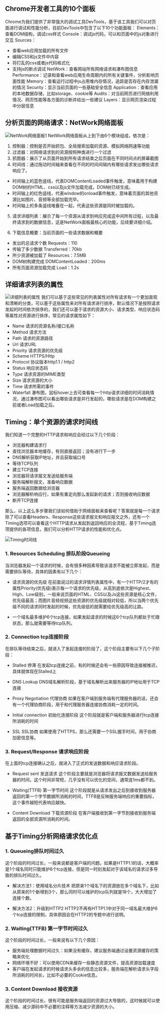 ## Chrome开发者工具的10个面板
Chrome为我们提供了非常强大的调试工具DevTools，基于该工具我们可以对页面进行调试和性能分析，目前DevTools中包含了以下10个功能面板：
Elements：查看DOM结构，调试css样式
Console：调试js代码，可以和页面中的js对象进行交互
Sources：
+ 查看web应用加载的所有文件
+ 编辑CSS和js文件中内容
+ 将打乱的css或者js代码格式化
+ 支持js的断点调试
NetWork：查看网站所有网络请求和瀑布图信息
Performance：记录和查看web应用生命周期内的所有关键事件，分析影响页面性能
Memory：查看运行过程中js占用堆内存情况，追踪是否存在内存泄漏的情况
Security：显示当前页面的一些基础安全信息
Application：查看应用的本地数据存储，比如storage、cookie等
Audits：对当前网页进行网络利用情况、网页性能等各方面的诊断并给出一些建议
Layers：显示网页渲染过程中分层信息


## 分析页面的网络请求：NetWork网络面板
![NetWork网络面板1](Chrome开发工具之NetWork面板_files/1.jpg)
NetWork网络面板从上到下由6个模块组成，依次是：
1. 控制器：控制是否开始抓包、全局搜索加载的资源、模拟网络网速等功能
2. 过滤器：对网络请求到的资源按照种类进行一个过滤
3. 抓图器：展示了从页面开始到所有请求结束之后页面在不同时间点的屏幕截图
4. 时间线：通过拖动时间轴来查看在不同的时间间隔内有哪些请求发出哪些请求响应了。
+ 时间轴上的蓝色竖线，代表DOMContentLoaded事件触发，意味着用于构建DOM树的HTML、css以及js文件加载完成，DOM树已经生成。
+ 时间轴上的红色竖线，代表window的onload事件触发，意味着页面的其他资源比如图片、音频等全部加载完毕。
+ 时间轴上的多条竖线堆叠在一起，代表这些资源是同时被加载的。

5. 请求详细列表：展示了每一个资源从请求到响应完成这中间所有过程，以及最终请求到的数据信息，这是NetWork面板最核心的功能，后续要详细介绍。

6. 下载信息概要：当前页面的一些请求数据和概要
+ 发出的总请求个数 Requests：110
+ 传输了多少数据 Transferred：70kb
+ 所少资源被加载了 Resources：7.5MB
+ DOM树构建完成 DOMContentLoaded：200ms
+ 所有页面资源加载完成 Load：1.2s

## 详细请求列表的属性
![详细列表的属性](Chrome开发工具之NetWork面板_files/2.jpg)
我们可以基于这些常见的列表属性对所有请求有一个更加直观和清晰的分类，可以基于这些属性来对所有请求进行排序，默认情况下是按照请求发起的时间依次排序的，我们还可以基于请求的资源大小、请求类型、响应状态码等属性对资源进行排序，常见的请求属性如下：
+ Name 请求的资源名称/接口名称
+ Method 请求方法
+ Path 请求的资源路径
+ Url 请求URL
+ Priority 请求资源的优先级
+ Scheme HTTPS/Http
+ Protocol 协议版本http1.1 / http2
+ Status 响应状态码
+ Type 请求资源的MIME类型
+ Size 请求资源的大小
+ Time 请求所需的事件
+ Waterfall 瀑布图，鼠标hover上去可查看每一个http请求详细的时间消耗情况，通过瀑布图可以看出哪些请求是并行发起的，哪些请求是在DOM构建之前或者Load加载之后。

## Timing：单个资源的请求时间线
我们知道一个完整的HTTP请求和响应会经过以下几个阶段：
+ 浏览器构建请求行
+ 查找浏览器本地缓存，有则直接返回；没有进行下一步
+ DNS解析获取IP地址，并且获取端口号
+ 等待TCP队列
+ 建立TCP连接
+ 浏览器将请求报文发送给服务端
+ 服务端解析报文，准备响应数据
+ 服务端返回数据给浏览器
+ 浏览器解析响应行，如果有重定向那么发起新的请求；否则接收响应数据
+ 断开TCP连接

那么，以上这么多步骤我们该如何借助于网络面板来查看呢？答案就是每一个请求除了可以查看Headers、Response这些请求报文和响应报文之外，还有一个Timing选项可以查看这个HTTP请求从发起到返回响应的全流程，基于Timing选项提供的各项信息，我们可以分析HTTP请求的性能和优化点。

![Timing时间线](Chrome开发工具之NetWork面板_files/3.jpg)

### 1. Resources Scheduling 排队阶段Queueing
当浏览器发起一个请求的时候，会有很多种因素导致该请求不能被立即发起，而是需要排队等待，具体的因素有以下几个：

+ 请求资源的优先级
在前面说过的请求详情列表属性中，有一个HTTP/2才有的属性Priority(优先级)表示每一个请求的优先级，从高到底依次是Highest、High、Low级别，一般来说页面的HTML、CSS以及Js这些资源是核心文件，优先级最高；而图片音频视频这些资源的优先级就相对较低，所以当两个优先级不同的请求同时发起的时候，优先级低的就需要给优先级高的让路。

+ 一个域名最多维护6个tcp连接，如果发起请求的时候这6个tcp队列都处于忙碌状态，那么就需要等待tcp队列。

### 2. Connection tcp连接阶段
在排队等待结束之后，就进入了发起连接的阶段了，这个阶段主要有以下几个子阶段：

+ Stalled 停滞
在发起tcp连接之前，有的时候还会有一些原因导致连接被推迟，具体就体现在Stalled上

+ DNS Lookup
DNS域名解析阶段，基于域名解析出来服务器的IP地址用于TCP连接

+ Proxy Negotiation 代理协商
如果在客户端到服务端有代理服务器的话，还会有一个代理协商阶段，用于和代理服务器连接协商消耗一定的时间。

+ Initial connection 初始化连接阶段
这个阶段就是客户端和服务器进行tcp连接所消耗的时间

+ SSL SSL协商
如果使用了HTTPS，那么还需要一个SSL握手时间，用于协商加密信息等。

### 3. Request/Response 请求响应阶段
在上面的tcp连接确认之后，就进入了正式的发送数据和响应请求阶段。

+ Request sent 发送请求
这个阶段主要就是浏览器将请求报文数据发送给服务器的时间，这个时间非常短，几乎没有可以优化的空间，通常连1ms都不到。

+ Waiting(TTFB) 第一字节时间
这个阶段就是从请求发出之后到接收到服务器返回的第一个字节数据所消耗的时间，TTFB是反映服务端响应的重要指标，这个事件越短代表响应越快。

+ Content Download 下载资源阶段
在客户端接收到第一字节到接收到服务端返回的全部资源所消耗的时间。

## 基于Timing分析网络请求优化点

### 1. Queueing排队时间过久
这个阶段的时间过长，一般来说都是客户端的问题。如果是HTTP1.1的话，大概率是1个域名同时只能维护6个tcp连接，但是同一时刻发起对于该域名的请求过多导致的排队时间过久。

+ 解决方法1：使用域名分片技术
把原来1个域名下的资源放在多个域名下，比如从原来的1个新增到3个，那么同时可以维护的tcp队列就是18个，大大增加了连接个数。

+ 解决方法2：升级到HTTP2
HTTP2不再有HTTP1.1中对于同一域名最大维护6个tcp连接的限制，具体原因会在HTTP2的专题中进行说明。

### 2. Waiting(TTFB) 第一字节时间过久

这个阶段的时间过长，一般来说有以下几个原因：
+ 服务端处理数据时间过久：如果没有缓存，建议服务端通过设置资源缓存的策略来优化
+ 网络环境不好：可以使用CDN来缓存一些静态资源文件，提高资源加载速度
+ 客户端在发起请求的时候请求头多余的信息比较多，服务端在解析请求头字段所消耗的时间长，比如不必要的Cookie信息。

### 3. Content Download 接收资源
这个阶段的时间过长，很有可能是服务端返回的资源过大导致的，这时候就可以使用压缩、减少源码中不必要的注释等方法减少资源的大小。